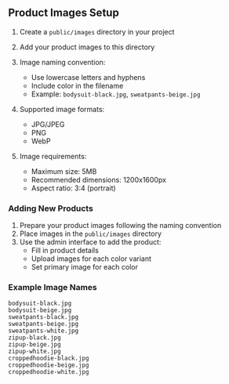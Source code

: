 ## Product Images Setup

1. Create a `public/images` directory in your project
2. Add your product images to this directory
3. Image naming convention:
   - Use lowercase letters and hyphens
   - Include color in the filename
   - Example: `bodysuit-black.jpg`, `sweatpants-beige.jpg`

4. Supported image formats:
   - JPG/JPEG
   - PNG
   - WebP

5. Image requirements:
   - Maximum size: 5MB
   - Recommended dimensions: 1200x1600px
   - Aspect ratio: 3:4 (portrait)

### Adding New Products

1. Prepare your product images following the naming convention
2. Place images in the `public/images` directory
3. Use the admin interface to add the product:
   - Fill in product details
   - Upload images for each color variant
   - Set primary image for each color

### Example Image Names

```
bodysuit-black.jpg
bodysuit-beige.jpg
sweatpants-black.jpg
sweatpants-beige.jpg
sweatpants-white.jpg
zipup-black.jpg
zipup-beige.jpg
zipup-white.jpg
croppedhoodie-black.jpg
croppedhoodie-beige.jpg
croppedhoodie-white.jpg
```